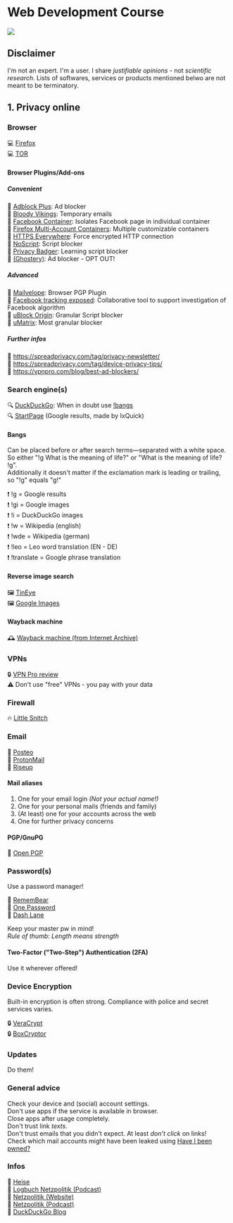 # Web Development Course

![](https://github.com/Groschenroman/groschenroman.github.io/blob/master/repository-open-graph-template.png?raw=true)

## Disclaimer

I'm not an expert. I'm a user. I share _justifiable opinions_ - not _scientific research_.
Lists of softwares, services or products mentioned belwo are not meant to be terminatory.

## 1. Privacy online

### Browser

💻 [Firefox](https://www.mozilla.org/en-US/firefox/)  
💻 [TOR](https://www.torproject.org/)

#### Browser Plugins/Add-ons

##### Convenient

🧩 [Adblock Plus](https://addons.mozilla.org/en-US/firefox/addon/adblock-plus): Ad blocker  
🧩 [Bloody Vikings](https://addons.mozilla.org/en-US/firefox/addon/bloody-vikings): Temporary emails  
🧩 [Facebook Container](https://addons.mozilla.org/en-US/firefox/addon/facebook-container/): Isolates Facebook page in individual container  
🧩 [Firefox Multi-Account Containers](https://addons.mozilla.org/en-US/firefox/addon/multi-account-containers/): Multiple customizable containers  
🧩 [HTTPS Everywhere](https://addons.mozilla.org/en-US/firefox/addon/https-everywhere/): Force encrypted HTTP connection  
🧩 [NoScript](https://addons.mozilla.org/en-US/firefox/addon/noscript): Script blocker  
🧩 [Privacy Badger](https://addons.mozilla.org/en-US/firefox/addon/privacy-badger17/): Learning script blocker  
🧩 [(Ghostery)](https://addons.mozilla.org/en-US/firefox/addon/ghostery/): Ad blocker - OPT OUT!

##### Advanced

🧩 [Mailvelope](https://addons.mozilla.org/en-US/firefox/addon/mailvelope/): Browser PGP Plugin  
🧩 [Facebook tracking exposed](https://addons.mozilla.org/en-US/firefox/addon/facebook-tracking-exposed/): Collaborative tool to support investigation of Facebook algorithm  
🧩 [uBlock Origin](https://addons.mozilla.org/en-US/firefox/addon/ublock-origin/): Granular Script blocker  
🧩 [uMatrix](https://addons.mozilla.org/en-US/firefox/addon/umatrix/): Most granular blocker

##### Further infos

🔗 https://spreadprivacy.com/tag/privacy-newsletter/  
🔗 https://spreadprivacy.com/tag/device-privacy-tips/  
🔗 https://vpnpro.com/blog/best-ad-blockers/

### Search engine(s)

🔍 [DuckDuckGo](https://duckduckgo.com/): When in doubt use [!bangs](https://duckduckgo.com/bang)  
🔍 [StartPage](https://www.startpage.com/) (Google results, made by IxQuick)

#### Bangs

Can be placed before or after search terms—separated with a white space.  
So either "!g What is the meaning of life?" or "What is the meaning of life? !g".  
Additionally it doesn't matter if the exclamation mark is leading or trailing, so "!g" equals "g!"

❗️ !g = Google results  
❗️ !gi = Google images  
❗️ !i = DuckDuckGo images  
❗️ !w = Wikipedia (english)  
❗️ !wde = Wikipedia (german)  
❗️ !leo = Leo word translation (EN - DE)  
❗️ !translate = Google phrase translation

#### Reverse image search

🖼 [TinEye](https://tineye.com/)  
🖼 [Google Images](https://images.google.com/)

#### Wayback machine

🕰 [Wayback machine (from Internet Archive)](https://archive.org/web/web.php)

### VPNs

🔒 [VPN Pro review](https://vpnpro.com/vpn-reviews/?sorting=rating)  
⚠️ Don't use "free" VPNs - you pay with your data

### Firewall

🔥 [Little Snitch](https://www.obdev.at/products/littlesnitch/index.html)

### Email

📧 [Posteo](https://posteo.de/)  
📧 [ProtonMail](https://protonmail.com/)  
📧 [Riseup](https://riseup.net/)

#### Mail aliases

1. One for your email login _(Not your actual name!)_
2. One for your personal mails (friends and family)
3. (At least) one for your accounts across the web
4. One for further privacy concerns

#### PGP/GnuPG

🔐 [Open PGP](https://www.openpgp.org/software/)

### Password(s)

Use a password manager!

🔏 [RememBear](https://www.remembear.com/)  
🔏 [One Password](https://1password.com/)  
🔏 [Dash Lane](https://www.dashlane.com/)

Keep your master pw in mind!  
*Rule of thumb: Length means strength*

#### Two-Factor ("Two-Step") Authentication (2FA)

Use it wherever offered!

### Device Encryption

Built-in encryption is often strong. Compliance with police and secret services varies.

🔒 [VeraCrypt](https://www.veracrypt.fr/en/Home.html)  
🔒 [BoxCryptor](https://www.boxcryptor.com/)

### Updates

Do them!

### General advice

Check your device and (social) account settings.  
Don't use apps if the service is available in browser.  
Close apps after usage completely.  
Don't trust link _texts_.  
Don't trust emails that you didn't expect. At least _don't click_ on links!  
Check which mail accounts might have been leaked using [Have I been pwned?](https://haveibeenpwned.com/)

### Infos

📰 [Heise](https://heise.de/)  
📰 [Logbuch Netzpolitik (Podcast)](https://logbuch-netzpolitik.de/)  
📰 [Netzpolitik (Website)](https://netzpolitik.org/)  
📰 [Netzpolitik (Podcast)](https://netzpolitik.org/podcast/)  
📰 [DuckDuckGo Blog](https://spreadprivacy.com/)
